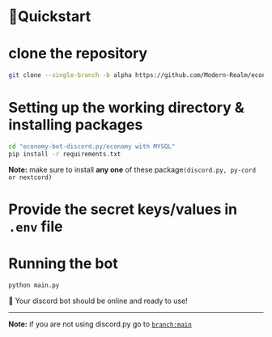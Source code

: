 # 📙Quickstart

# clone the repository

```sh
git clone --single-branch -b alpha https://github.com/Modern-Realm/economy-bot-discord.py
```

# Setting up the working directory & installing packages

```sh
cd "economy-bot-discord.py/economy with MYSQL"
pip install -r requirements.txt
```

**Note:** make sure to install **any one** of these package`(discord.py, py-cord or nextcord)`

# Provide the secret keys/values in `.env` file

# Running the bot

```sh
python main.py
```

🎉 Your discord bot should be online and ready to use!

<hr>

**Note:** if you are not using discord.py go to
[`branch:main`](https://github.com/Modern-Realm/economy-bot-discord.py)
